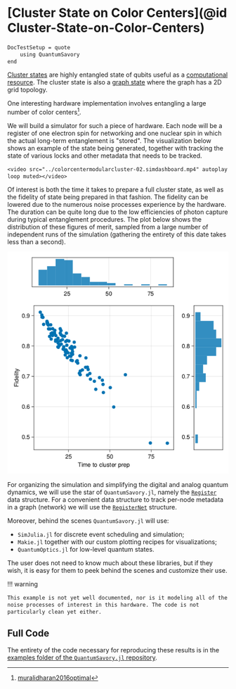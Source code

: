 # [Cluster State on Color Centers](@id Cluster-State-on-Color-Centers)

```@meta
DocTestSetup = quote
    using QuantumSavory
end
```

[Cluster states](https://en.wikipedia.org/wiki/Cluster_state) are highly entangled state of qubits useful as a [computational resource](https://en.wikipedia.org/wiki/One-way_quantum_computer).
The cluster state is also a [graph state](https://en.wikipedia.org/wiki/Graph_state) where the graph has a 2D grid topology.

One interesting hardware implementation involves entangling a large number of color centers[^1].

[^1]: [muralidharan2016optimal](@cite)

We will build a simulator for such a piece of hardware.
Each node will be a register of one electron spin for networking and one nuclear spin in which the actual long-term entanglement is "stored".
The visualization below shows an example of the state being generated, together with tracking the state of various locks and other metadata that needs to be tracked.

```@raw html
<video src="../colorcentermodularcluster-02.simdashboard.mp4" autoplay loop muted></video>
```

Of interest is both the time it takes to prepare a full cluster state, as well as the fidelity of state being prepared in that fashion.
The fidelity can be lowered due to the numerous noise processes experience by the hardware.
The duration can be quite long due to the low efficiencies of photon capture during typical entanglement procedures.
The plot below shows the distribution of these figures of merit, sampled from a large number of independent runs of the simulation (gathering the entirety of this date takes less than a second).

![Time to cluster preparation versus fidelity of cluster](./colorcentermodularcluster-01.timetoconnection.png)

For organizing the simulation and simplifying the digital and analog quantum dynamics,
we will use the star of `QuantumSavory.jl`, namely the [`Register`](@ref) data structure.
For a convenient data structure to track per-node metadata in a graph (network) we will use the [`RegisterNet`](@ref) structure.

Moreover, behind the scenes `QuantumSavory.jl` will use:

- `SimJulia.jl` for discrete event scheduling and simulation;
- `Makie.jl` together with our custom plotting recipes for visualizations;
- `QuantumOptics.jl` for low-level quantum states.

The user does not need to know much about these libraries, but if they wish, it is easy for them to peek behind the scenes and customize their use.

!!! warning

    This example is not yet well documented, nor is it modeling all of the noise processes of interest in this hardware. The code is not particularly clean yet either.

## Full Code

The entirety of the code necessary for reproducing these results is in the
[examples folder of the `QuantumSavory.jl` repository](https://github.com/Krastanov/QuantumSavory.jl/tree/master/examples/colorcentermodularcluster).
